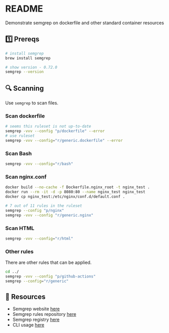 # README

Demonstrate semgrep on dockerfile and other standard container resources

## 1️⃣ Prereqs

```sh
# install semgrep 
brew install semgrep

# show version - 0.72.0 
semgrep --version 
```

## 🔍 Scanning

Use `semgrep` to scan files.  

### Scan dockerfile

```sh
# seems this ruleset is not up-to-date
semgrep -vvv --config "p/dockerfile" --error
# use ruleset 
semgrep -vvv --config="r/generic.dockerfile" --error
```

### Scan Bash

```sh
semgrep -vvv --config="r/bash"
```

### Scan nginx.conf

```sh
docker build --no-cache -f Dockerfile.nginx_root -t nginx_test .
docker run --rm -it -d -p 8080:80 --name nginx_test nginx_test
docker cp nginx_test:/etc/nginx/conf.d/default.conf .  

# 7 out of 11 rules in the ruleset
semgrep --config "p/nginx"
semgrep -vvv --config "r/generic.nginx"        
```

### Scan HTML

```sh
semgrep -vvv --config="r/html"
```

### Other rules

There are other rules that can be applied.  

```sh
cd ../
semgrep -vvv --config "p/github-actions"      
semgrep --config="r/generic"
```

## 👀 Resources

* Semgrep website [here](https://semgrep.dev/)  
* Semgrep rules repository [here](https://github.com/returntocorp/semgrep-rules)  
* Semgrep registry [here](https://semgrep.dev/r)  
* CLI usage [here](https://semgrep.dev/docs/cli-usage/)  

